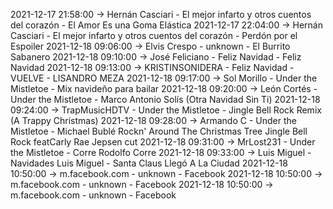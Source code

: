 2021-12-17 21:58:00 -> Hernán Casciari - El mejor infarto y otros cuentos del corazón - El Amor Es una Goma Elástica
2021-12-17 22:04:00 -> Hernán Casciari - El mejor infarto y otros cuentos del corazón - Perdón por el Espoiler
2021-12-18 09:06:00 -> Elvis Crespo - unknown - El Burrito Sabanero
2021-12-18 09:10:00 -> José Feliciano - Feliz Navidad - Feliz Navidad
2021-12-18 09:13:00 -> KRISTINSONIDERA - Feliz Navidad - VUELVE - LISANDRO MEZA
2021-12-18 09:17:00 -> Sol Morillo - Under the Mistletoe - Mix navideño para bailar
2021-12-18 09:20:00 -> León Cortés - Under the Mistletoe - Marco Antonio Solís (Otra Navidad Sin Ti)
2021-12-18 09:24:00 -> TrapMusicHDTV - Under the Mistletoe - Jingle Bell Rock Remix (A Trappy Christmas)
2021-12-18 09:28:00 -> Armando C - Under the Mistletoe - Michael Bublé   Rockn' Around The Christmas Tree  Jingle Bell Rock featCarly Rae Jepsen cut
2021-12-18 09:31:00 -> MrLost231 - Under the Mistletoe - Corre Rodolfo Corre
2021-12-18 09:33:00 -> Luis Miguel - Navidades Luis Miguel - Santa Claus Llegó A La Ciudad
2021-12-18 10:50:00 -> m.facebook.com - unknown - Facebook
2021-12-18 10:50:00 -> m.facebook.com - unknown - Facebook
2021-12-18 10:50:00 -> m.facebook.com - unknown - Facebook
